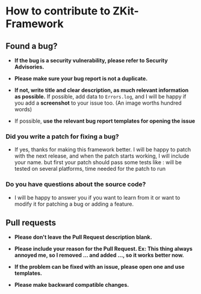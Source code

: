 # How to contribute to ZKit-Framework

## Found a bug?

* **If the bug is a security vulnerability, please refer to Security Advisories.**

* **Please make sure your bug report is not a duplicate.**

* **If not, write title and clear description, as much relevant information as possible.**
  If possible, add data to `Errors.log`, and I will be happy if you add a **screenshot** to your issue too. (An image worths hundred words)

* If possible, **use the relevant bug report templates for opening the issue**


### **Did you write a patch for fixing a bug?**

* If yes, thanks for making this framework better. I will be happy to patch with the next release, and when the patch starts working,
  I will include your name. but first your patch should pass some tests like : will be tested on several platforms, time needed for the patch to run

### **Do you have questions about the source code?**

* I will be happy to answer you if you want to learn from it or want to modify it for patching a bug or adding a feature.

## Pull requests

* **Please don't leave the Pull Request description blank.**

* **Please include your reason for the Pull Request. Ex: This thing always annoyed me, so I removed ... and added ..., so it works better now.**

* **If the problem can be fixed with an issue, please open one and use templates.**

* **Please make backward compatible changes.**
